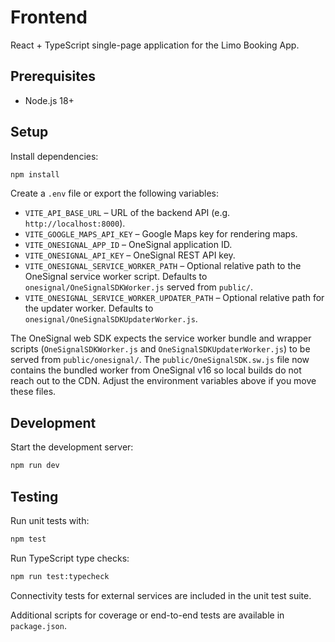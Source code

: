 # Frontend

React + TypeScript single-page application for the Limo Booking App.

## Prerequisites

- Node.js 18+

## Setup

Install dependencies:

```bash
npm install
```

Create a `.env` file or export the following variables:

- `VITE_API_BASE_URL` – URL of the backend API (e.g. `http://localhost:8000`).
- `VITE_GOOGLE_MAPS_API_KEY` – Google Maps key for rendering maps.
- `VITE_ONESIGNAL_APP_ID` – OneSignal application ID.
- `VITE_ONESIGNAL_API_KEY` – OneSignal REST API key.
- `VITE_ONESIGNAL_SERVICE_WORKER_PATH` – Optional relative path to the OneSignal service worker script. Defaults to `onesignal/OneSignalSDKWorker.js` served from `public/`.
- `VITE_ONESIGNAL_SERVICE_WORKER_UPDATER_PATH` – Optional relative path for the updater worker. Defaults to `onesignal/OneSignalSDKUpdaterWorker.js`.

The OneSignal web SDK expects the service worker bundle and wrapper scripts (`OneSignalSDKWorker.js` and `OneSignalSDKUpdaterWorker.js`) to be served from `public/onesignal/`. The `public/OneSignalSDK.sw.js` file now contains the bundled worker from OneSignal v16 so local builds do not reach out to the CDN. Adjust the environment variables above if you move these files.

## Development

Start the development server:

```bash
npm run dev
```



## Testing

Run unit tests with:

```bash
npm test
```

Run TypeScript type checks:

```bash
npm run test:typecheck
```

Connectivity tests for external services are included in the unit test suite.

Additional scripts for coverage or end-to-end tests are available in `package.json`.

